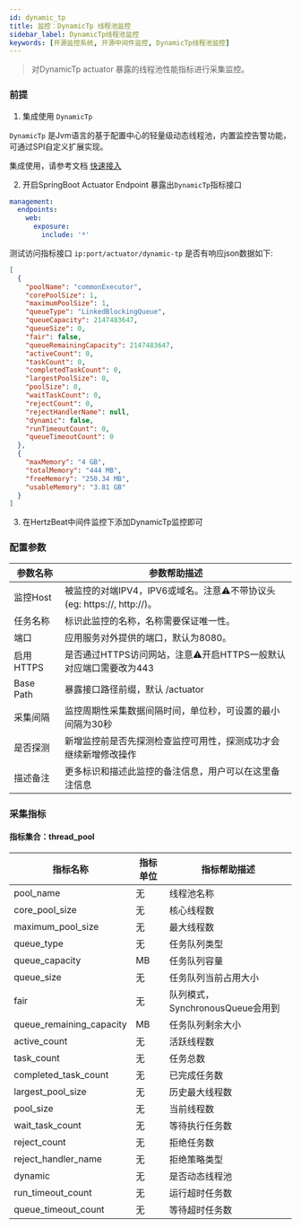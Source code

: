 ```yaml
---
id: dynamic_tp
title: 监控：DynamicTp 线程池监控      
sidebar_label: DynamicTp线程池监控
keywords: [开源监控系统, 开源中间件监控, DynamicTp线程池监控]
---
```


> 对DynamicTp actuator 暴露的线程池性能指标进行采集监控。

### 前提

1. 集成使用 `DynamicTp`

`DynamicTp` 是Jvm语言的基于配置中心的轻量级动态线程池，内置监控告警功能，可通过SPI自定义扩展实现。

集成使用，请参考文档 [快速接入](https://dynamictp.cn/guide/use/quick-start.html)

2. 开启SpringBoot Actuator Endpoint 暴露出`DynamicTp`指标接口

```yaml
management:
  endpoints:
    web:
      exposure:
        include: '*'
```

测试访问指标接口 `ip:port/actuator/dynamic-tp` 是否有响应json数据如下:

```json
[
  {
    "poolName": "commonExecutor",
    "corePoolSize": 1,
    "maximumPoolSize": 1,
    "queueType": "LinkedBlockingQueue",
    "queueCapacity": 2147483647,
    "queueSize": 0,
    "fair": false,
    "queueRemainingCapacity": 2147483647,
    "activeCount": 0,
    "taskCount": 0,
    "completedTaskCount": 0,
    "largestPoolSize": 0,
    "poolSize": 0,
    "waitTaskCount": 0,
    "rejectCount": 0,
    "rejectHandlerName": null,
    "dynamic": false,
    "runTimeoutCount": 0,
    "queueTimeoutCount": 0
  },
  {
    "maxMemory": "4 GB",
    "totalMemory": "444 MB",
    "freeMemory": "250.34 MB",
    "usableMemory": "3.81 GB"
  }
]
```

3. 在HertzBeat中间件监控下添加DynamicTp监控即可

### 配置参数

|   参数名称    |                        参数帮助描述                        |
|-----------|------------------------------------------------------|
| 监控Host    | 被监控的对端IPV4，IPV6或域名。注意⚠️不带协议头(eg: https://, http://)。 |
| 任务名称      | 标识此监控的名称，名称需要保证唯一性。                                  |
| 端口        | 应用服务对外提供的端口，默认为8080。                                 |
| 启用HTTPS   | 是否通过HTTPS访问网站，注意⚠️开启HTTPS一般默认对应端口需要改为443             |
| Base Path | 暴露接口路径前缀，默认 /actuator                                |
| 采集间隔      | 监控周期性采集数据间隔时间，单位秒，可设置的最小间隔为30秒                       |
| 是否探测      | 新增监控前是否先探测检查监控可用性，探测成功才会继续新增修改操作                     |
| 描述备注      | 更多标识和描述此监控的备注信息，用户可以在这里备注信息                          |

### 采集指标

#### 指标集合：thread_pool

|           指标名称           | 指标单位 |          指标帮助描述          |
|--------------------------|------|--------------------------|
| pool_name                | 无    | 线程池名称                    |
| core_pool_size           | 无    | 核心线程数                    |
| maximum_pool_size        | 无    | 最大线程数                    |
| queue_type               | 无    | 任务队列类型                   |
| queue_capacity           | MB   | 任务队列容量                   |
| queue_size               | 无    | 任务队列当前占用大小               |
| fair                     | 无    | 队列模式，SynchronousQueue会用到 |
| queue_remaining_capacity | MB   | 任务队列剩余大小                 |
| active_count             | 无    | 活跃线程数                    |
| task_count               | 无    | 任务总数                     |
| completed_task_count     | 无    | 已完成任务数                   |
| largest_pool_size        | 无    | 历史最大线程数                  |
| pool_size                | 无    | 当前线程数                    |
| wait_task_count          | 无    | 等待执行任务数                  |
| reject_count             | 无    | 拒绝任务数                    |
| reject_handler_name      | 无    | 拒绝策略类型                   |
| dynamic                  | 无    | 是否动态线程池                  |
| run_timeout_count        | 无    | 运行超时任务数                  |
| queue_timeout_count      | 无    | 等待超时任务数                  |
